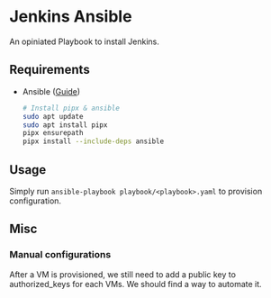 # Jenkins Ansible

An opiniated Playbook to install Jenkins.

## Requirements

- Ansible ([Guide](https://docs.ansible.com/ansible/latest/installation_guide/intro_installation.html))

  ```bash
  # Install pipx & ansible
  sudo apt update
  sudo apt install pipx
  pipx ensurepath
  pipx install --include-deps ansible
  ```

## Usage

Simply run `ansible-playbook playbook/<playbook>.yaml` to provision configuration.

## Misc

### Manual configurations

After a VM is provisioned, we still need to add a public key to authorized_keys for each VMs. We should find a way to automate it.

